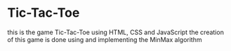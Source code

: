 # Tic-Tac-Toe
this is the game Tic-Tac-Toe using HTML, CSS and JavaScript 
the creation of this game is done using and implementing the MinMax algorithm

